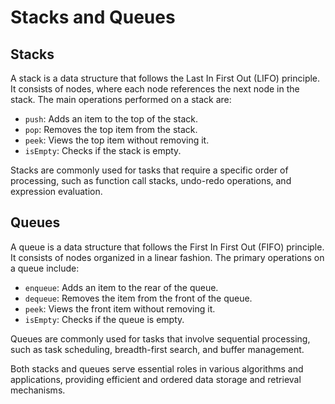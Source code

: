 # Stacks and Queues

## Stacks
A stack is a data structure that follows the Last In First Out (LIFO) principle. It consists of nodes, where each node references the next node in the stack. The main operations performed on a stack are:

- `push`: Adds an item to the top of the stack.
- `pop`: Removes the top item from the stack.
- `peek`: Views the top item without removing it.
- `isEmpty`: Checks if the stack is empty.

Stacks are commonly used for tasks that require a specific order of processing, such as function call stacks, undo-redo operations, and expression evaluation.

## Queues
A queue is a data structure that follows the First In First Out (FIFO) principle. It consists of nodes organized in a linear fashion. The primary operations on a queue include:

- `enqueue`: Adds an item to the rear of the queue.
- `dequeue`: Removes the item from the front of the queue.
- `peek`: Views the front item without removing it.
- `isEmpty`: Checks if the queue is empty.

Queues are commonly used for tasks that involve sequential processing, such as task scheduling, breadth-first search, and buffer management.

Both stacks and queues serve essential roles in various algorithms and applications, providing efficient and ordered data storage and retrieval mechanisms.

